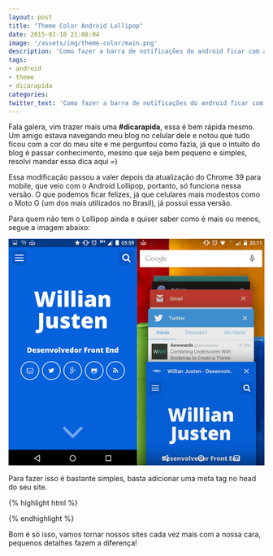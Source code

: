 ```yaml
---
layout: post
title: "Theme Color Android Lollipop"
date: 2015-02-10 21:08:04
image: '/assets/img/theme-color/main.png'
description: 'Como fazer a barra de notificações do android ficar com a cor do seu site.'
tags:
- android
- theme
- dicarapida
categories:
twitter_text: 'Como fazer a barra de notificações do android ficar com a cor do seu site.'
---
```


Fala galera, vim trazer mais uma **#dicarapida**, essa é bem rápida mesmo. Um amigo estava navegando meu blog no celular dele e notou que tudo ficou com a cor do meu site e me perguntou como fazia, já que o intuito do blog é passar conhecimento, mesmo que seja bem pequeno e simples, resolvi mandar essa dica aqui =)

Essa modificação passou a valer depois da atualização do Chrome 39 para mobile, que veio com o Android Lollipop, portanto, só funciona nessa versão. O que podemos ficar felizes, já que celulares mais modestos como o Moto G (um dos mais utilizados no Brasil), já possui essa versão.

Para quem não tem o Lollipop ainda e quiser saber como é mais ou menos, segue a imagem abaixo:

![Captura de tela de um celular android](/assets/img/theme-color/theme-color.jpg)

Para fazer isso é bastante simples, basta adicionar uma meta tag no head do seu site.

{% highlight html %}
<!-- Android Lolipop Theme Color -->
<meta name="theme-color" content="cor em hexadecimal">
{% endhighlight %}

Bom é só isso, vamos tornar nossos sites cada vez mais com a nossa cara, pequenos detalhes fazem a diferença!
